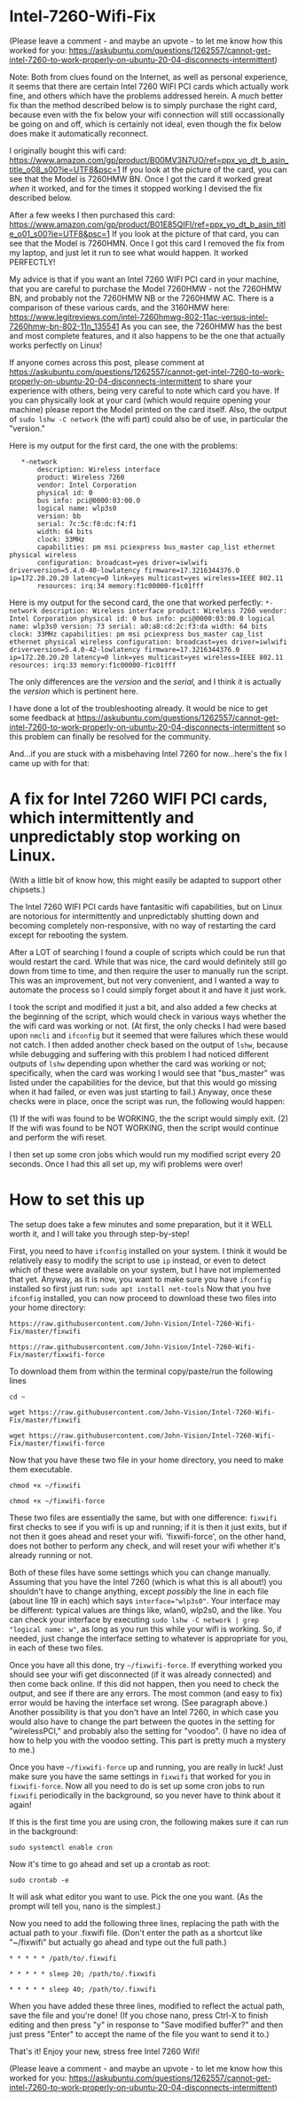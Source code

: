 # Intel-7260-Wifi-Fix

(Please leave a comment - and maybe an upvote - to let me know how this worked for you: https://askubuntu.com/questions/1262557/cannot-get-intel-7260-to-work-properly-on-ubuntu-20-04-disconnects-intermittent)

Note: Both from clues found on the Internet, as well as personal experience, it seems that there are certain Intel 7260 WIFI PCI cards which actually work fine, and others which have the problems addressed herein. A *much* better fix than the method described below is to simply purchase the right card, because even with the fix below your wifi connection will still occassionally be going on and off, which is certainly not ideal, even though the fix below does make it automatically reconnect.

I originally bought this wifi card: https://www.amazon.com/gp/product/B00MV3N7UO/ref=ppx_yo_dt_b_asin_title_o08_s00?ie=UTF8&psc=1
If you look at the picture of the card, you can see that the Model is 7260HMW BN.
Once I got the card it worked great *when* it worked, and for the times it stopped working I devised the fix described below.

After a few weeks I then purchased this card: https://www.amazon.com/gp/product/B01E85QIFI/ref=ppx_yo_dt_b_asin_title_o01_s00?ie=UTF8&psc=1
If you look at the picture of that card, you can see that the Model is 7260HMN.
Once I got this card I removed the fix from my laptop, and just let it run to see what would happen.
It worked PERFECTLY!

My advice is that if you want an Intel 7260 WIFI PCI card in your machine, that you are careful to purchase the Model 7260HMW - not the 7260HMW BN, and probably not the 7260HMW NB or the 7260HMW AC. There is a comparison of these various cards, and the 3160HMW here: https://www.legitreviews.com/intel-7260hmwg-802-11ac-versus-intel-7260hmw-bn-802-11n_135541
As you can see, the 7260HMW has the best and most complete features, and it also happens to be the one that actually works perfectly on Linux!

If anyone comes across this post, please comment at https://askubuntu.com/questions/1262557/cannot-get-intel-7260-to-work-properly-on-ubuntu-20-04-disconnects-intermittent to share your experience with others, being very careful to note which card you have. If you can physically look at your card (which would require opening your machine) please report the Model printed on the card itself.
Also, the output of `sudo lshw -C network` (the wifi part) could also be of use, in particular the "version."

Here is my output for the first card, the one with the problems:
 
       *-network 
           description: Wireless interface
           product: Wireless 7260
           vendor: Intel Corporation
           physical id: 0
           bus info: pci@0000:03:00.0
           logical name: wlp3s0
           version: bb
           serial: 7c:5c:f8:dc:f4:f1
           width: 64 bits
           clock: 33MHz
           capabilities: pm msi pciexpress bus_master cap_list ethernet physical wireless
           configuration: broadcast=yes driver=iwlwifi driverversion=5.4.0-40-lowlatency firmware=17.3216344376.0 ip=172.20.20.20 latency=0 link=yes multicast=yes wireless=IEEE 802.11
           resources: irq:34 memory:f1c00000-f1c01fff
        
Here is my output for the second card, the one that worked perfectly:
  `*-network
       description: Wireless interface
       product: Wireless 7260
       vendor: Intel Corporation
       physical id: 0
       bus info: pci@0000:03:00.0
       logical name: wlp3s0
       version: 73
       serial: a0:a8:cd:2c:f3:da
       width: 64 bits
       clock: 33MHz
       capabilities: pm msi pciexpress bus_master cap_list ethernet physical wireless
       configuration: broadcast=yes driver=iwlwifi driverversion=5.4.0-42-lowlatency firmware=17.3216344376.0 ip=172.20.20.20 latency=0 link=yes multicast=yes wireless=IEEE 802.11
       resources: irq:33 memory:f1c00000-f1c01fff`
       
The only differences are the *version* and the *serial,* and I think it is actually the *version* which is pertinent here.
 
I have done a lot of the troubleshooting already. It would be nice to get some feedback at https://askubuntu.com/questions/1262557/cannot-get-intel-7260-to-work-properly-on-ubuntu-20-04-disconnects-intermittent so this problem can finally be resolved for the community.

And...if you are stuck with a misbehaving Intel 7260 for now...here's the fix I came up with for that:
       
# A fix for Intel 7260 WIFI PCI cards, which intermittently and unpredictably stop working on Linux.
(With a little bit of know how, this might easily be adapted to support other chipsets.)

The Intel 7260 WIFI PCI cards have fantasitic wifi capabilities, but on Linux are notorious for intermittently and unpredictably shutting down and becoming completely non-responsive, with no way of restarting the card except for rebooting the system.

After a LOT of searching I found a couple of scripts which could be run that would restart the card. While that was nice, the card would definitely still go down from time to time, and then require the user to manually run the script. This was an improvement, but not very convenient, and I wanted a way to automate the process so I could simply forget about it and have it just work.

I took the script and modified it just a bit, and also added a few checks at the beginning of the script, which would check in various ways whether the the wifi card was working or not. (At first, the only checks I had were based upon `nmcli` and `ifconfig` but it seemed that were failures which these would not catch. I then added another check based on the output of `lshw`, because while debugging and suffering with this problem I had noticed different outputs of `lshw` depending upon whether the card was working or not; specifically, when the card was working I would see that "bus_master" was listed under the capabilities for the device, but that this would go missing when it had failed, or even was just starting to fail.) Anyway, once these checks were in place, once the script was run, the following would happen:

  (1) If the wifi was found to be WORKING, the the script would simply exit.
  (2) If the wifi was found to be NOT WORKING, then the script would continue and perform the wifi reset.
  
I then set up some cron jobs which would run my modified script every 20 seconds. Once I had this all set up, my wifi problems were over!

# How to set this up

The setup does take a few minutes and some preparation, but it it WELL worth it, and I will take you through step-by-step!

First, you need to have `ifconfig` installed on your system. I think it would be relatively easy to modify the script to use `ip` instead, or even to detect which of these were available on your system, but I have not implemented that yet. Anyway, as it is now, you want to make sure you have `ifconfig` installed so first just run:
`sudo apt install net-tools`
Now that you hve `ifconfig` installed, you can now proceed to download these two files into your home directory:

`https://raw.githubusercontent.com/John-Vision/Intel-7260-Wifi-Fix/master/fixwifi`

`https://raw.githubusercontent.com/John-Vision/Intel-7260-Wifi-Fix/master/fixwifi-force
`

To download them from within the terminal copy/paste/run the following lines

`cd ~`

`wget https://raw.githubusercontent.com/John-Vision/Intel-7260-Wifi-Fix/master/fixwifi`

`wget https://raw.githubusercontent.com/John-Vision/Intel-7260-Wifi-Fix/master/fixwifi-force`

Now that you have these two file in your home directory, you need to make them executable.

`chmod +x ~/fixwifi`

`chmod +x ~/fixwifi-force`

These two files are essentially the same, but with one difference: `fixwifi` first checks to see if you wifi is up and running; if it is then it just exits, but if not then it goes ahead and reset your wifi. 'fixwifi-force', on the other hand, does not bother to perform any check, and will reset your wifi whether it's already running or not.

Both of these files have some settings which you can change manually. Assuming that you have the Intel 7260 (which is what this is all about!) you shouldn't have to change anything, except *possibly* the line in each file (about line 19 in each) which says `interface="wlp3s0"`. Your interface may be different: typical values are things like, wlan0, wlp2s0, and the like. You can check your interface by executing `sudo lshw -C network | grep "logical name: w"`, as long as you run this while your wifi is working. So, if needed, just change the interface setting to whatever is appropriate for you, in each of these two files.

Once you have all this done, try `~/fixwifi-force`. If everything worked you should see your wifi get disconnected (if it was already connected) and then come back online. If this did not happen, then you need to check the output, and see if there are any errors. The most common (and easy to fix) error would be having the interface set wrong. (See paragraph above.) Another possibility is that you don't have an Intel 7260, in which case you would also have to change the part between the quotes in the setting for "wirelessPCI," and probably also the setting for "voodoo". (I have no idea of how to help you with the voodoo setting. This part is pretty much a mystery to me.)

Once you have `~/fixwifi-force` up and running, you are really in luck! Just make sure you have the same settings in `fixwifi` that worked for you in `fixwifi-force`. Now all you need to do is set up some cron jobs to run `fixwifi` periodically in the background, so you never have to think about it again!

If this is the first time you are using cron, the following makes sure it can run in the background:

`sudo systemctl enable cron`

Now it's time to go ahead and set up a crontab as root:

`sudo crontab -e`

It will ask what editor you want to use. Pick the one you want. (As the prompt will tell you, nano is the simplest.)

Now you need to add the following three lines, replacing the path with the actual path to your .fixwifi file. (Don't enter the path as a shortcut like "~/fixwifi" but actually go ahead and type out the full path.)

`* * * * * /path/to/.fixwifi`

`* * * * * sleep 20; /path/to/.fixwifi`

`* * * * * sleep 40; /path/to/.fixwifi`

When you have added these three lines, modified to reflect the actual path, save the file and you're done! (If you chose nano, press Ctrl-X to finish editing and then press "y" in response to "Save modified buffer?" and then just press "Enter" to accept the name of the file you want to send it to.)

That's it! Enjoy your new, stress free Intel 7260 Wifi!

(Please leave a comment - and maybe an upvote - to let me know how this worked for you: https://askubuntu.com/questions/1262557/cannot-get-intel-7260-to-work-properly-on-ubuntu-20-04-disconnects-intermittent)
